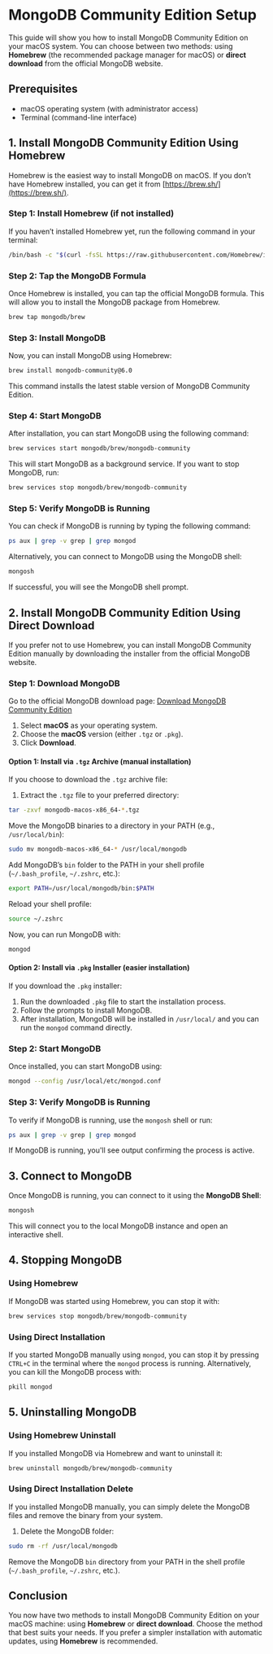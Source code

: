 # MongoDB Community Edition Setup

This guide will show you how to install MongoDB Community Edition on your macOS system. You can choose between two methods: using **Homebrew** (the recommended package manager for macOS) or **direct download** from the official MongoDB website.

## Prerequisites

- macOS operating system (with administrator access)
- Terminal (command-line interface)

## 1. Install MongoDB Community Edition Using Homebrew

Homebrew is the easiest way to install MongoDB on macOS. If you don’t have Homebrew installed, you can get it from [https://brew.sh/](https://brew.sh/).

### Step 1: Install Homebrew (if not installed)

If you haven’t installed Homebrew yet, run the following command in your terminal:

```bash
/bin/bash -c "$(curl -fsSL https://raw.githubusercontent.com/Homebrew/install/HEAD/install.sh)"
```

### Step 2: Tap the MongoDB Formula

Once Homebrew is installed, you can tap the official MongoDB formula. This will allow you to install the MongoDB package from Homebrew.

```bash
brew tap mongodb/brew
```

### Step 3: Install MongoDB

Now, you can install MongoDB using Homebrew:

```bash
brew install mongodb-community@6.0
```

This command installs the latest stable version of MongoDB Community Edition.

### Step 4: Start MongoDB

After installation, you can start MongoDB using the following command:

```bash
brew services start mongodb/brew/mongodb-community
```

This will start MongoDB as a background service. If you want to stop MongoDB, run:

```bash
brew services stop mongodb/brew/mongodb-community
```

### Step 5: Verify MongoDB is Running

You can check if MongoDB is running by typing the following command:

```bash
ps aux | grep -v grep | grep mongod
```

Alternatively, you can connect to MongoDB using the MongoDB shell:

```bash
mongosh
```

If successful, you will see the MongoDB shell prompt.

## 2. Install MongoDB Community Edition Using Direct Download

If you prefer not to use Homebrew, you can install MongoDB Community Edition manually by downloading the installer from the official MongoDB website.

### Step 1: Download MongoDB

Go to the official MongoDB download page:
[Download MongoDB Community Edition](https://www.mongodb.com/try/download/community)

1. Select **macOS** as your operating system.
2. Choose the **macOS** version (either `.tgz` or `.pkg`).
3. Click **Download**.

#### Option 1: Install via `.tgz` Archive (manual installation)

If you choose to download the `.tgz` archive file:

1. Extract the `.tgz` file to your preferred directory:

```bash
tar -zxvf mongodb-macos-x86_64-*.tgz
```

Move the MongoDB binaries to a directory in your PATH (e.g., `/usr/local/bin`):

```bash
sudo mv mongodb-macos-x86_64-* /usr/local/mongodb
```

Add MongoDB’s `bin` folder to the PATH in your shell profile (`~/.bash_profile`, `~/.zshrc`, etc.):

```bash
export PATH=/usr/local/mongodb/bin:$PATH
```

Reload your shell profile:

```bash
source ~/.zshrc
```

Now, you can run MongoDB with:

```bash
mongod
```

#### Option 2: Install via `.pkg` Installer (easier installation)

If you download the `.pkg` installer:

1. Run the downloaded `.pkg` file to start the installation process.
2. Follow the prompts to install MongoDB.
3. After installation, MongoDB will be installed in `/usr/local/` and you can run the `mongod` command directly.

### Step 2: Start MongoDB

Once installed, you can start MongoDB using:

```bash
mongod --config /usr/local/etc/mongod.conf
```

### Step 3: Verify MongoDB is Running

To verify if MongoDB is running, use the `mongosh` shell or run:

```bash
ps aux | grep -v grep | grep mongod
```

If MongoDB is running, you'll see output confirming the process is active.

## 3. Connect to MongoDB

Once MongoDB is running, you can connect to it using the **MongoDB Shell**:

```bash
mongosh
```

This will connect you to the local MongoDB instance and open an interactive shell.

## 4. Stopping MongoDB

### Using Homebrew

If MongoDB was started using Homebrew, you can stop it with:

```bash
brew services stop mongodb/brew/mongodb-community
```

### Using Direct Installation

If you started MongoDB manually using `mongod`, you can stop it by pressing `CTRL+C` in the terminal where the `mongod` process is running. Alternatively, you can kill the MongoDB process with:

```bash
pkill mongod
```

## 5. Uninstalling MongoDB

### Using Homebrew Uninstall

If you installed MongoDB via Homebrew and want to uninstall it:

```bash
brew uninstall mongodb/brew/mongodb-community
```

### Using Direct Installation Delete

If you installed MongoDB manually, you can simply delete the MongoDB files and remove the binary from your system.

1. Delete the MongoDB folder:

```bash
sudo rm -rf /usr/local/mongodb
```

Remove the MongoDB `bin` directory from your PATH in the shell profile (`~/.bash_profile`, `~/.zshrc`, etc.).

## Conclusion

You now have two methods to install MongoDB Community Edition on your macOS machine: using **Homebrew** or **direct download**. Choose the method that best suits your needs. If you prefer a simpler installation with automatic updates, using **Homebrew** is recommended.
